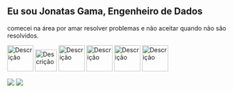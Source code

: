 ## Eu sou Jonatas Gama, Engenheiro de Dados

comecei na área por amar resolver problemas e não aceitar quando não são resolvidos.
<div>
  <img src="https://images.icon-icons.com/112/PNG/512/python_18894.png" alt="Descrição" width="60" />
  <img src="https://static-00.iconduck.com/assets.00/airflow-icon-2048x2048-ptyvisqh.png" alt="Descrição" width="50" />
  <img src="https://img.icons8.com/fluent/512/docker.png" alt="Descrição" width="60" />
  <img src="https://upload.wikimedia.org/wikipedia/commons/thumb/3/3f/Git_icon.svg/1200px-Git_icon.svg.png" alt="Descrição" width="60" />
  <img src="https://cdn-icons-png.flaticon.com/512/5732/5732837.png" alt="Descrição" width="60" />
  <img src="https://cdn-icons-png.flaticon.com/512/9850/9850908.png" alt="Descrição" width="60" />
</div>  

  <a href = "mailto:jonatassoaresdagama@gmail.com"><img src="https://img.shields.io/badge/-Gmail-%23333?style=for-the-badge&logo=gmail&logoColor=white" target="_blank"></a>
  <a href="https://www.linkedin.com/in/jonatas-gama-0a9a23285/" target="_blank"><img src="https://img.shields.io/badge/-LinkedIn-%230077B5?style=for-the-badge&logo=linkedin&logoColor=white" target="_blank"></a>
</div>
